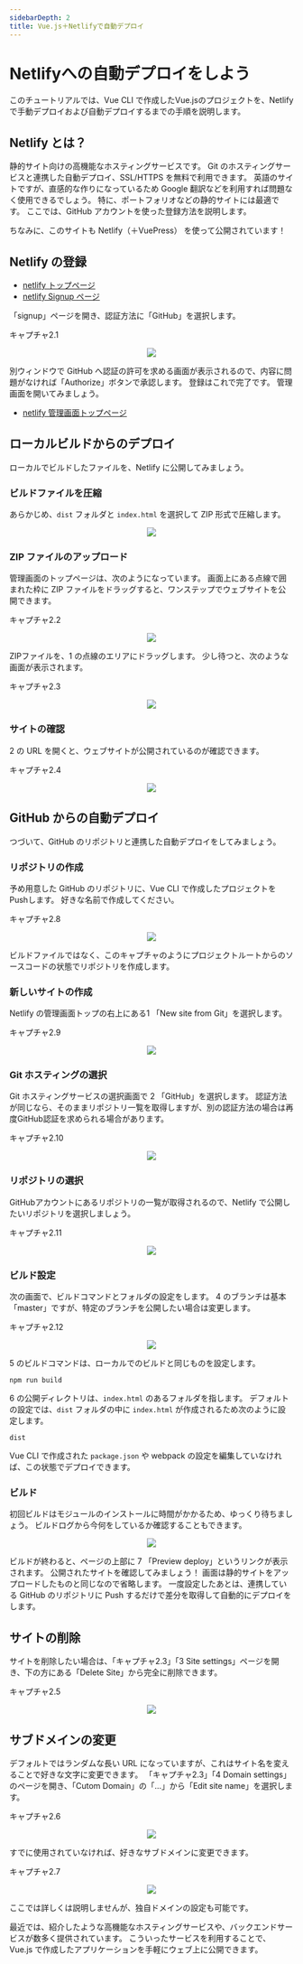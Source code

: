 ```yaml
---
sidebarDepth: 2
title: Vue.js＋Netlifyで自動デプロイ
---
```


# Netlifyへの自動デプロイをしよう

このチュートリアルでは、Vue CLI で作成したVue.jsのプロジェクトを、Netlify で手動デプロイおよび自動デプロイするまでの手順を説明します。

<google-ads/>

## Netlify とは？

静的サイト向けの高機能なホスティングサービスです。
Git のホスティングサービスと連携した自動デプロイ、SSL/HTTPS を無料で利用できます。
英語のサイトですが、直感的な作りになっているため Google 翻訳などを利用すれば問題なく使用できるでしょう。
特に、ポートフォリオなどの静的サイトには最適です。
ここでは、GitHub アカウントを使った登録方法を説明します。

ちなみに、このサイトも Netlify（＋VuePress） を使って公開されています！

## Netlify の登録

- [netlify トップページ](https://www.netlify.com/)
- [netlify Signup ページ](https://app.netlify.com/signup)

「signup」ページを開き、認証方法に「GitHub」を選択します。

<code-caption>キャプチャ2.1</code-caption>
<p align="center"><img src="/images/netlify/netlify-singup1.png"></p>

別ウィンドウで GitHub へ認証の許可を求める画面が表示されるので、内容に問題がなければ「Authorize」ボタンで承認します。
登録はこれで完了です。
管理画面を開いてみましょう。

- [netlify 管理画面トップページ](https://app.netlify.com/)

## ローカルビルドからのデプロイ

ローカルでビルドしたファイルを、Netlify に公開してみましょう。

### ビルドファイルを圧縮

あらかじめ、`dist` フォルダと `index.html` を選択して ZIP 形式で圧縮します。

<p align="center"><img src="/images/netlify/netlify-zip.png"></p>


### ZIP ファイルのアップロード

管理画面のトップページは、次のようになっています。
画面上にある点線で囲まれた枠に ZIP ファイルをドラッグすると、ワンステップでウェブサイトを公開できます。

<code-caption>キャプチャ2.2</code-caption>
<p align="center"><img src="/images/netlify/netlify-static-deploy1.png"></p>

ZIPファイルを、<span class="num">1</span> の点線のエリアにドラッグします。
少し待つと、次のような画面が表示されます。

<code-caption>キャプチャ2.3</code-caption>
<p align="center"><img src="/images/netlify/netlify-static-deploy2.png"></p>

### サイトの確認

<span class="num">2</span> の URL を開くと、ウェブサイトが公開されているのが確認できます。

<code-caption>キャプチャ2.4</code-caption>
<p align="center"><img src="/images/netlify/netlify-static-deploy3.png"></p>

## GitHub からの自動デプロイ

つづいて、GitHub のリポジトリと連携した自動デプロイをしてみましょう。

### リポジトリの作成

予め用意した GitHub のリポジトリに、Vue CLI で作成したプロジェクトをPushします。
好きな名前で作成してください。

<code-caption>キャプチャ2.8</code-caption>
<p align="center"><img src="/images/netlify/netlify-github1.png"></p>

ビルドファイルではなく、このキャプチャのようにプロジェクトルートからのソースコードの状態でリポジトリを作成します。

### 新しいサイトの作成

Netlify の管理画面トップの右上にある<span class="num">1</span> 「New site from Git」を選択します。

<code-caption>キャプチャ2.9</code-caption>
<p align="center"><img src="/images/netlify/netlify-auto-deploy1.png"></p>

### Git ホスティングの選択

Git ホスティングサービスの選択画面で <span class="num">2</span> 「GitHub」を選択します。
認証方法が同じなら、そのままリポジトリ一覧を取得しますが、別の認証方法の場合は再度GitHub認証を求められる場合があります。

<code-caption>キャプチャ2.10</code-caption>
<p align="center"><img src="/images/netlify/netlify-auto-deploy2.png"></p>

### リポジトリの選択

GitHubアカウントにあるリポジトリの一覧が取得されるので、Netlify で公開したいリポジトリを選択しましょう。

<code-caption>キャプチャ2.11</code-caption>
<p align="center"><img src="/images/netlify/netlify-auto-deploy3.png"></p>

### ビルド設定

次の画面で、ビルドコマンドとフォルダの設定をします。
<span class="num">4</span> のブランチは基本「master」ですが、特定のブランチを公開したい場合は変更します。

<code-caption>キャプチャ2.12</code-caption>
<p align="center"><img src="/images/netlify/netlify-auto-deploy4.png"></p>


<span class="num">5</span> のビルドコマンドは、ローカルでのビルドと同じものを設定します。

```
npm run build
```

<span class="num">6</span> の公開ディレクトリは、`index.html` のあるフォルダを指します。
デフォルトの設定では、`dist` フォルダの中に `index.html` が作成されるため次のように設定します。

```
dist
```

Vue CLI で作成された `package.json` や webpack の設定を編集していなければ、この状態でデプロイできます。

### ビルド

初回ビルドはモジュールのインストールに時間がかかるため、ゆっくり待ちましょう。
ビルドログから今何をしているか確認することもできます。

<p align="center"><img src="/images/netlify/netlify-complete-deploy.png"></p>

ビルドが終わると、ページの上部に <span class="num">7</span> 「Preview deploy」というリンクが表示されます。
公開されたサイトを確認してみましょう！
画面は静的サイトをアップロードしたものと同じなので省略します。
一度設定したあとは、連携している GitHub のリポジトリに Push するだけで差分を取得して自動的にデプロイをします。

## サイトの削除

サイトを削除したい場合は、「キャプチャ2.3」「<span class="num">3</span> Site settings」ページを開き、下の方にある「Delete Site」から完全に削除できます。

<code-caption>キャプチャ2.5</code-caption>
<p align="center"><img src="/images/netlify/netlify-delete.png"></p>

## サブドメインの変更

デフォルトではランダムな長い URL になっていますが、これはサイト名を変えることで好きな文字に変更できます。
「キャプチャ2.3」「<span class="num">4</span> Domain settings」のページを開き、「Cutom Domain」の「…」から「Edit site name」を選択します。

<code-caption>キャプチャ2.6</code-caption>
<p align="center"><img src="/images/netlify/netlify-rename1.png"></p>

すでに使用されていなければ、好きなサブドメインに変更できます。

<code-caption>キャプチャ2.7</code-caption>
<p align="center"><img src="/images/netlify/netlify-rename2.png"></p>

ここでは詳しくは説明しませんが、独自ドメインの設定も可能です。


最近では、紹介したような高機能なホスティングサービスや、バックエンドサービスが数多く提供されています。
こういったサービスを利用することで、Vue.js で作成したアプリケーションを手軽にウェブ上に公開できます。

